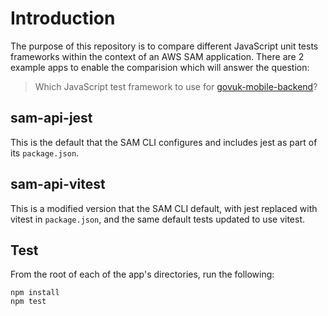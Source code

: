 # Introduction
The purpose of this repository is to compare different JavaScript unit tests frameworks within the context of an AWS SAM application. There are 2 example apps to enable the comparision which will answer the question:

>Which JavaScript test framework to use for [govuk-mobile-backend](https://github.com/alphagov/govuk-mobile-backend)?

## sam-api-jest
This is the default that the SAM CLI configures and includes jest as part of its `package.json`.


## sam-api-vitest
This is a modified version that the SAM CLI default, with jest replaced with vitest in `package.json`, and the same default tests updated to use vitest.

## Test
From the root of each of the app's directories, run the following:

```
npm install
npm test
```






